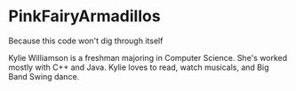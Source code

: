 PinkFairyArmadillos
===================

Because this code won't dig through itself

Kylie Williamson is a freshman majoring in Computer Science. She's worked mostly with C++ and Java. Kylie loves to read, watch musicals, and Big Band Swing dance.
